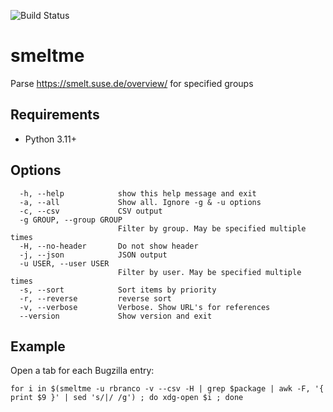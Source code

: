 ![Build Status](https://github.com/ricardobranco777/smeltme/actions/workflows/ci.yml/badge.svg)

# smeltme

Parse https://smelt.suse.de/overview/ for specified groups

## Requirements

- Python 3.11+

## Options

```
  -h, --help            show this help message and exit
  -a, --all             Show all. Ignore -g & -u options
  -c, --csv             CSV output
  -g GROUP, --group GROUP
                        Filter by group. May be specified multiple times
  -H, --no-header       Do not show header
  -j, --json            JSON output
  -u USER, --user USER
                        Filter by user. May be specified multiple times
  -s, --sort            Sort items by priority
  -r, --reverse         reverse sort
  -v, --verbose         Verbose. Show URL's for references
  --version             Show version and exit
```

## Example

Open a tab for each Bugzilla entry:

```
for i in $(smeltme -u rbranco -v --csv -H | grep $package | awk -F, '{ print $9 }' | sed 's/|/ /g') ; do xdg-open $i ; done
```
